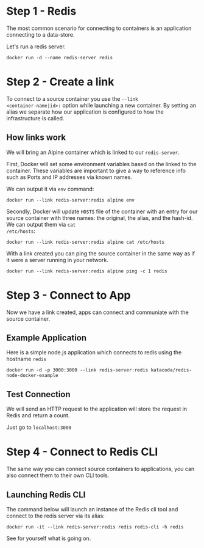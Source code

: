 # Step 1 - Redis
The most common scenario for connecting to containers is an application connecting to a data-store.

Let's run a redis server.

```
docker run -d --name redis-server redis

```

# Step 2 - Create a link

To connect to a source container you use the <code>--link <container-name|id>:<alias></code> option while launching a new container.
By setting an alias we separate how our application is configured to how the infrastructure is called. 

## How links work

We will bring an Alpine container which is linked to our <code>redis-server</code>.

First, Docker will set some environment variables based on the linked to the container. These variables are important to give a way to 
reference info such as Ports and IP addresses via known names. 

We can output it via <code>env</code> command:

```
docker run --link redis-server:redis alpine env
```

Secondly, Docker will update <code>HOSTS</code> file of the container with an entry for our source container with three names: the original, the alias,
and the hash-id. We can output them via <code>cat /etc/hosts</code>:

```
docker run --link redis-server:redis alpine cat /etc/hosts
```

With a link created you can ping the source container in the same way as if it were a server running in your network.

```
docker run --link redis-server:redis alpine ping -c 1 redis
```
# Step 3 - Connect to App

Now we have a link created, apps can connect and communiate with the source container.

## Example Application

Here is a simple node.js application which connects to redis using the hostname <code>redis</code>

```
docker run -d -p 3000:3000 --link redis-server:redis katacoda/redis-node-docker-example
```

## Test Connection

We will send an HTTP request to the application will store the request in Redis and return a count.

Just go to <code>localhost:3000</code>

# Step 4 - Connect to Redis CLI

The same way you can connect  source containers to applications, you can also connect them to their
own CLI tools.

## Launching Redis CLI

The command below  will launch an instance of the Redis cli tool and connect to the redis server
via its alias:

```
docker run -it --link redis-server:redis redis redis-cli -h redis
```

See for yourself what is going on.
